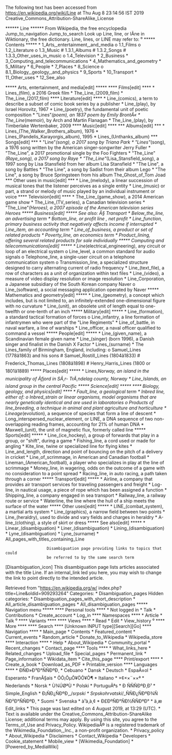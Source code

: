 The following text has been accessed from https://en.wikipedia.org/wiki/Line at Thu Aug 8 23:14:56 IST 2019
Creative_Commons_Attribution-ShareAlike_License




















****** Line ******
From Wikipedia, the free encyclopedia
Jump_to_navigation Jump_to_search
 Look up Line, line, or lÃ­ne in Wiktionary, the free dictionary.
Line, lines, or LINE may refer to:
⁰
***** Contents *****
    * 1_Arts,_entertainment,_and_media
          o 1.1_Films
          o 1.2_Literature
          o 1.3_Music
                # 1.3.1_Albums
                # 1.3.2_Songs
                # 1.3.3_Other_uses_in_music
          o 1.4_Television
    * 2_Business
    * 3_Computing_and_telecommunications
    * 4_Mathematics_and_geometry
    * 5_Military
    * 6_People
    * 7_Places
    * 8_Science
          o 8.1_Biology,_geology,_and_physics
    * 9_Sports
    * 10_Transport
    * 11_Other_uses
    * 12_See_also

***** Arts, entertainment, and media[edit] *****
**** Films[edit] ****
    * Lines_(film), a 2016 Greek film
    * The_Line_(2009_film)
    * The_Line_(2017_film)
**** Literature[edit] ****
    * Line_(comics), a term to describe a subset of comic book series by a
      publisher
    * Line_(play), by Israel Horovitz, 1967
    * Line_(poetry), the fundamental unit of poetic composition
    * "Lines"_(poem), an 1837 poem by Emily BrontÃ«
    * The_Line_(memoir), by Arch and Martin Flanagan
    * The_Line_(play), by Timberlake Wertenbaker, 2009
**** Music[edit] ****
*** Albums[edit] ***
    * Lines_(The_Walker_Brothers_album), 1976
    * Lines_(Pandelis_Karayorgis_album), 1995
    * Lines_(Unthanks_album)
*** Songs[edit] ***
    * "Line"_(song), a 2017 song by Triana Park
    * "Lines"_(song), a 1976 song written by the American singer-songwriter
      Jerry Fuller
    * "The_Line", a 2017 promotional single by the Foo Fighters
    * "The_Line"_(Raye_song), a 2017 song by Raye
    * "The_Line"_(Lisa_Stansfield_song), a 1997 song by Lisa Stansfield from
      her album Lisa Stansfield
    * "The Line", a song by Battles
    * "The Line", a song by Sadist from their album Lego
    * "The Line", a song by Bruce Springsteen from his album The_Ghost_of_Tom
      Joad
*** Other uses in music[edit] ***
    * Line_(melody), a linear succession of musical tones that the listener
      perceives as a single entity
    * Line_(music) or part, a strand or melody of music played by an individual
      instrument or voice
**** Television[edit] ****
    * The_Line_(game_show), a 2014 American game show
    * The_Line_(TV_series), a Canadian television series
    * "The_Line"_(Heroes), a 2007 episode of the American television series
      Heroes
***** Business[edit] *****
See also: Â§ Transport
    * Below_the_line, an advertising term
    * Bottom_line, or profit line , net profit
    * Line_function, primary business activity that negatively affects income
      if interrupted
    * Line_item, an accounting term
    * Line_of_business, a product or set of related products
    * Poverty_line, an economics term
    * Product_lining, offering several related products for sale individually
***** Computing and telecommunications[edit] *****
    * Line_(electrical_engineering), any circuit or loop of an electrical
      system
          o Line_level, a common standard for audio signals
          o Telephone_line, a single-user circuit on a telephone communication
            system
          o Transmission_line, a specialized structure designed to carry
            alternating current of radio frequency
    * Line_(text_file), a row of characters as a unit of organization within
      text files
    * Line_(video), a measure of video display resolution or image resolution
    * Line_Corporation, a Japanese subsidiary of the South Korean company Naver
          o Line_(software), a social messaging application operated by Naver
***** Mathematics and geometry[edit] *****
    * Line_(geometry), a concept which includes, but is not limited to, an
      infinitely-extended one-dimensional figure with no curvature
    * Line_(unit), an obsolete unit of length equal to one-twelfth or one-tenth
      of an inch
***** Military[edit] *****
    * Line_(formation), a standard tactical formation of forces
          o Line_infantry, a line formation of infantrymen who were part of the
            "Line Regiments"
    * Line_of_battle, in naval warfare, a line of warships
    * Line_officer, a naval officer qualified to command a vessel
***** People[edit] *****
    * Line_(given_name), a Scandinavian female given name
    * Line_(singer) (born 1996), a Danish singer and finalist in the Danish X
      Factor
    * Lines_(surname)
    * The Lines_family of Birmingham, England, including:
          o Samuel_Lines (1778â1863) and his sons
                # Samuel_Rostill_Lines (1804â1833)
                # Frederick_Thomas_Lines (1808â1898)
                # Henry_Harris_Lines (1800 or 1801â1889)
***** Places[edit] *****
    * Lines,_Norway, an island in the municipality of Ãfjord in SÃ¸r-
      TrÃ¸ndelag county, Norway
    * Line_Islands, an island group in the central Pacific
***** Science[edit] *****
**** Biology, geology, and physics[edit] ****
    * Fault_line, a geological term
    * Inbred line, either of:
          o Inbred_strain or linear organisms, model organisms that are nearly
            genetically identical and are used in laboratories
          o Products of line_breeding, a technique in animal and plant
            agriculture and horticulture
    * Lineage_(evolution), a sequence of species that form a line of descent
    * Long_interspersed_nuclear_element, or LINE, a DNA sequence of two non-
      overlapping reading frames, accounting for 21% of human DNA
    * Maxwell_(unit), the unit of magnetic flux, formerly called line
***** Sports[edit] *****
    * Line_(ice_hockey), a group of forwards that play in a group, or "shift",
      during a game
    * Fishing_line, a cord used or made for angling
    * Kite_line, twine or specialized line for flying kites
    * Line_and_length, direction and point of bouncing on the pitch of a
      delivery in cricket
    * Line_of_scrimmage, in American and Canadian football
    * Lineman_(American_football), a player who specializes in play at the line
      of scrimmage
    * Money_line, in wagering, odds on the outcome of a game with no
      consideration to a point spread
    * Racing_line, in auto racing, a path taken through a corner
***** Transport[edit] *****
    * Airline, a company that provides air transport services for traveling
      passengers and freight
    * Log-line, in nautical usage, a piece of rope which has been assigned a
      function
    * Shipping_line, a company engaged in sea transport
    * Railway_line, a railway route or service
    * Waterline, the line where the hull of a ship meets the surface of the
      water
***** Other uses[edit] *****
    * LINE_(combat_system), a martial arts system
    * Line_(graphics), a narrow field between two points
    * Line_(heraldry), used to divide and vary fields and charges in heraldry
    * A-line_(clothing), a style of skirt or dress
***** See also[edit] *****
    * Linear_(disambiguation)
    * Liner_(disambiguation)
    * Lining_(disambiguation)
    * Lyne_(disambiguation)
    * Lyne_(surname)
    * All_pages_with_titles_containing_Line

                      Disambiguation page providing links to topics that could
                      be referred to by the same search term
[Disambiguation_icon] This disambiguation page lists articles associated with
                      the title Line.
                      If an internal_link led you here, you may wish to change
                      the link to point directly to the intended article.

Retrieved from "https://en.wikipedia.org/w/
index.php?title=Line&oldid=909293264"
Categories:
    * Disambiguation_pages
Hidden categories:
    * Disambiguation_pages_with_short_description
    * All_article_disambiguation_pages
    * All_disambiguation_pages
***** Navigation menu *****
**** Personal tools ****
    * Not logged in
    * Talk
    * Contributions
    * Create_account
    * Log_in
**** Namespaces ****
    * Article
    * Talk
⁰
**** Variants ****
**** Views ****
    * Read
    * Edit
    * View_history
⁰
**** More ****
**** Search ****
[Unknown INPUT type][Search][Go]
**** Navigation ****
    * Main_page
    * Contents
    * Featured_content
    * Current_events
    * Random_article
    * Donate_to_Wikipedia
    * Wikipedia_store
**** Interaction ****
    * Help
    * About_Wikipedia
    * Community_portal
    * Recent_changes
    * Contact_page
**** Tools ****
    * What_links_here
    * Related_changes
    * Upload_file
    * Special_pages
    * Permanent_link
    * Page_information
    * Wikidata_item
    * Cite_this_page
**** Print/export ****
    * Create_a_book
    * Download_as_PDF
    * Printable_version
**** Languages ****
    * ÐÑÐ»Ð³Ð°ÑÑÐºÐ¸
    * Cebuano
    * Dansk
    * Deutsch
    * EspaÃ±ol
    * Esperanto
    * FranÃ§ais
    * ÕÕ¡ÕµÕ¥ÖÕ¥Õ¶
    * Italiano
    * ×¢××¨××ª
    * Nederlands
    * Norsk
    * Ù¾ÚØªÙ
    * Polski
    * PortuguÃªs
    * Ð ÑÑÑÐºÐ¸Ð¹
    * Simple_English
    * Ð¡ÑÐ¿ÑÐºÐ¸_/_srpski
    * Srpskohrvatski_/_ÑÑÐ¿ÑÐºÐ¾ÑÑÐ²Ð°ÑÑÐºÐ¸
    * Suomi
    * Svenska
    * à¹à¸à¸¢
    * Ð£ÐºÑÐ°ÑÐ½ÑÑÐºÐ°
    * ä¸­æ
Edit_links
    * This page was last edited on 4 August 2019, at 13:29 (UTC).
    * Text is available under the Creative_Commons_Attribution-ShareAlike
      License; additional terms may apply. By using this site, you agree to the
      Terms_of_Use and Privacy_Policy. WikipediaÂ® is a registered trademark of
      the Wikimedia_Foundation,_Inc., a non-profit organization.
    * Privacy_policy
    * About_Wikipedia
    * Disclaimers
    * Contact_Wikipedia
    * Developers
    * Cookie_statement
    * Mobile_view
    * [Wikimedia_Foundation]
    * [Powered_by_MediaWiki]
